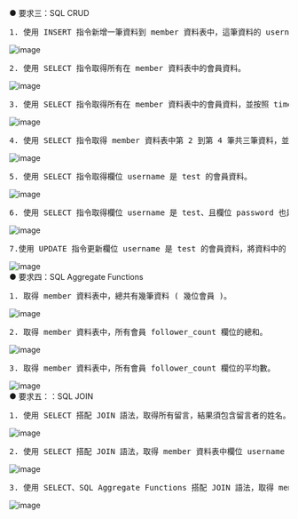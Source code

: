 ● 要求三：SQL CRUD  
<pre>
1. 使⽤ INSERT 指令新增⼀筆資料到 member 資料表中，這筆資料的 username 和password 欄位必須是 test。接著繼續新增⾄少 4 筆隨意的資料。
</pre>
![image](https://github.com/Shiuan-Chang/RSChang_week5.github.io/assets/135259951/b7521cc0-d08e-47a0-bb76-85c404d911c5)
<pre>
2. 使⽤ SELECT 指令取得所有在 member 資料表中的會員資料。
</pre>
![image](https://github.com/Shiuan-Chang/RSChang_week5.github.io/assets/135259951/208534dc-6b96-48c4-bb14-7e7b37c64944)
<pre>
3. 使⽤ SELECT 指令取得所有在 member 資料表中的會員資料，並按照 time 欄位，由近到遠排序。
</pre>
![image](https://github.com/Shiuan-Chang/RSChang_week5.github.io/assets/135259951/1c983ea2-ebbd-4677-a5b2-bf22df9d4750)
<pre>
4. 使⽤ SELECT 指令取得 member 資料表中第 2 到第 4 筆共三筆資料，並按照 time 欄位，由近到遠排序。
</pre>
![image](https://github.com/Shiuan-Chang/RSChang_week5.github.io/assets/135259951/3d32f946-778a-47e2-a55b-3fbe3e747834)
<pre>
5. 使⽤ SELECT 指令取得欄位 username 是 test 的會員資料。
</pre>
![image](https://github.com/Shiuan-Chang/RSChang_week5.github.io/assets/135259951/4668d001-93b6-4b62-8b0d-7c567598a388)
<pre>
6. 使⽤ SELECT 指令取得欄位 username 是 test、且欄位 password 也是 test 的資料。
</pre>
![image](https://github.com/Shiuan-Chang/RSChang_week5.github.io/assets/135259951/99c6a8e3-9d1c-4a7d-b76c-e4820865188c)
<pre>
7.使⽤ UPDATE 指令更新欄位 username 是 test 的會員資料，將資料中的 name 欄位改成 test2。
</pre>
![image](https://github.com/Shiuan-Chang/RSChang_week5.github.io/assets/135259951/d3b9232c-57a0-4d05-92ca-1edc66a0c8f8)  
● 要求四：SQL Aggregate Functions  
<pre>
1. 取得 member 資料表中，總共有幾筆資料 ( 幾位會員 )。
</pre>
![image](https://github.com/Shiuan-Chang/RSChang_week5.github.io/assets/135259951/000c817d-1e6d-4d61-9f7f-6eaa94de77d9)
<pre>
2. 取得 member 資料表中，所有會員 follower_count 欄位的總和。
</pre>
![image](https://github.com/Shiuan-Chang/RSChang_week5.github.io/assets/135259951/9ad33ec2-af8a-4a25-9596-5ac8474354de)
<pre>
3. 取得 member 資料表中，所有會員 follower_count 欄位的平均數。
</pre>
![image](https://github.com/Shiuan-Chang/RSChang_week5.github.io/assets/135259951/166642c0-6e6d-4117-bd71-586e5176db41)  
● 要求五：：SQL JOIN
<pre>
1. 使⽤ SELECT 搭配 JOIN 語法，取得所有留⾔，結果須包含留⾔者的姓名。
</pre>
![image](https://github.com/Shiuan-Chang/RSChang_week5.github.io/assets/135259951/d1ff4a4d-fa15-40a8-af75-5c229f728a8b)
<pre>
2. 使⽤ SELECT 搭配 JOIN 語法，取得 member 資料表中欄位 username 是 test 的所有留⾔，資料中須包含留⾔者的姓名。
</pre>
![image](https://github.com/Shiuan-Chang/RSChang_week5.github.io/assets/135259951/d996cd2d-b213-4e7f-af4a-7013e79f1477)
<pre>
3. 使⽤ SELECT、SQL Aggregate Functions 搭配 JOIN 語法，取得 member 資料表中欄位 username 是 test 的所有留⾔平均按讚數。
</pre>
![image](https://github.com/Shiuan-Chang/RSChang_week5.github.io/assets/135259951/12a18528-9eb1-4bb4-aaa0-b57572cf9afe)
